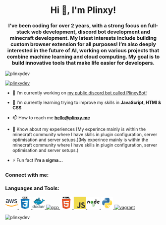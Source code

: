 <h1 align="center">Hi 👋, I'm Plinxy!</h1>
<h3 align="center">I've been coding for over 2 years, with a strong focus on full-stack web development, discord bot development and minecraft development. My latest interests include building custom browser extension for all purposes! I’m also deeply interested in the future of AI, working on various projects that combine machine learning and cloud computing. My goal is to build innovative tools that make life easier for developers.</h3>

<p align="left"> <img src="https://komarev.com/ghpvc/?username=plinxydev&label=Profile%20views&color=0e75b6&style=flat" alt="plinxydev" /> </p>

<p align="left"> <a href="https://github.com/ryo-ma/github-profile-trophy"><img src="https://github-profile-trophy.vercel.app/?username=plinxydev" alt="plinxydev" /></a> </p>

- 🔭 I’m currently working on [my public discord bot called PlinxyBot!](https://discord.gg/plinxybot)

- 💬 I’m currently learning trying to improve my skills in **JavaScript, HTMl & CSS**

- 📫 How to reach me **hello@plinxy.me**

- 📄 Know about my experiences [My experince mainly is within the minecraft community where I have skills in plugin configuration, server optimisation and server setups.](My experince mainly is within the minecraft community where I have skills in plugin configuration, server optimisation and server setups.)

- ⚡ Fun fact **I'm a sigma...**

<h3 align="left">Connect with me:</h3>
<p align="left">
</p>

<h3 align="left">Languages and Tools:</h3>
<p align="left"> <a href="https://aws.amazon.com" target="_blank" rel="noreferrer"> <img src="https://raw.githubusercontent.com/devicons/devicon/master/icons/amazonwebservices/amazonwebservices-original-wordmark.svg" alt="aws" width="40" height="40"/> </a> <a href="https://www.w3schools.com/css/" target="_blank" rel="noreferrer"> <img src="https://raw.githubusercontent.com/devicons/devicon/master/icons/css3/css3-original-wordmark.svg" alt="css3" width="40" height="40"/> </a> <a href="https://www.docker.com/" target="_blank" rel="noreferrer"> <img src="https://raw.githubusercontent.com/devicons/devicon/master/icons/docker/docker-original-wordmark.svg" alt="docker" width="40" height="40"/> </a> <a href="https://cloud.google.com" target="_blank" rel="noreferrer"> <img src="https://www.vectorlogo.zone/logos/google_cloud/google_cloud-icon.svg" alt="gcp" width="40" height="40"/> </a> <a href="https://www.w3.org/html/" target="_blank" rel="noreferrer"> <img src="https://raw.githubusercontent.com/devicons/devicon/master/icons/html5/html5-original-wordmark.svg" alt="html5" width="40" height="40"/> </a> <a href="https://developer.mozilla.org/en-US/docs/Web/JavaScript" target="_blank" rel="noreferrer"> <img src="https://raw.githubusercontent.com/devicons/devicon/master/icons/javascript/javascript-original.svg" alt="javascript" width="40" height="40"/> </a> <a href="https://nodejs.org" target="_blank" rel="noreferrer"> <img src="https://raw.githubusercontent.com/devicons/devicon/master/icons/nodejs/nodejs-original-wordmark.svg" alt="nodejs" width="40" height="40"/> </a> <a href="https://www.python.org" target="_blank" rel="noreferrer"> <img src="https://raw.githubusercontent.com/devicons/devicon/master/icons/python/python-original.svg" alt="python" width="40" height="40"/> </a> <a href="https://www.vagrantup.com/" target="_blank" rel="noreferrer"> <img src="https://www.vectorlogo.zone/logos/vagrantup/vagrantup-icon.svg" alt="vagrant" width="40" height="40"/> </a> </p>

<p><img align="center" src="https://github-readme-stats.vercel.app/api/top-langs?username=plinxydev&show_icons=true&locale=en&layout=compact" alt="plinxydev" /></p>
